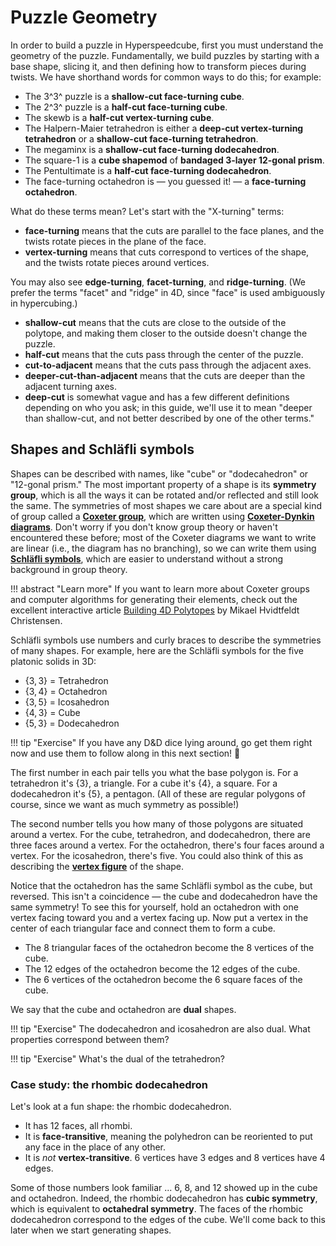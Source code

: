 # Puzzle Geometry

In order to build a puzzle in Hyperspeedcube, first you must understand the geometry of the puzzle. Fundamentally, we build puzzles by starting with a base shape, slicing it, and then defining how to transform pieces during twists. We have shorthand words for common ways to do this; for example:

- The 3^3^ puzzle is a **shallow-cut face-turning cube**.
- The 2^3^ puzzle is a **half-cut face-turning cube**.
- The skewb is a **half-cut vertex-turning cube**.
- The Halpern-Maier tetrahedron is either a **deep-cut vertex-turning tetrahedron** or a **shallow-cut face-turning tetrahedron**.
- The megaminx is a **shallow-cut face-turning dodecahedron**.
- The square-1 is a **cube shapemod** of **bandaged 3-layer 12-gonal prism**.
- The Pentultimate is a **half-cut face-turning dodecahedron**.
- The face-turning octahedron is — you guessed it! — a **face-turning octahedron**.

What do these terms mean? Let's start with the "X-turning" terms:

- **face-turning** means that the cuts are parallel to the face planes, and the twists rotate pieces in the plane of the face.
- **vertex-turning** means that cuts correspond to vertices of the shape, and the twists rotate pieces around vertices.

You may also see **edge-turning**, **facet-turning**, and **ridge-turning**. (We prefer the terms "facet" and "ridge" in 4D, since "face" is used ambiguously in hypercubing.)

- **shallow-cut** means that the cuts are close to the outside of the polytope, and making them closer to the outside doesn't change the puzzle.
- **half-cut** means that the cuts pass through the center of the puzzle.
- **cut-to-adjacent** means that the cuts pass through the adjacent axes.
- **deeper-cut-than-adjacent** means that the cuts are deeper than the adjacent turning axes.
- **deep-cut** is somewhat vague and has a few different definitions depending on who you ask; in this guide, we'll use it to mean "deeper than shallow-cut, and not better described by one of the other terms."

## Shapes and Schläfli symbols

Shapes can be described with names, like "cube" or "dodecahedron" or "12-gonal prism." The most important property of a shape is its **symmetry group**, which is all the ways it can be rotated and/or reflected and still look the same. The symmetries of most shapes we care about are a special kind of group called a **[Coxeter group]**, which are written using **[Coxeter-Dynkin diagrams]**. Don't worry if you don't know group theory or haven't encountered these before; most of the Coxeter diagrams we want to write are linear (i.e., the diagram has no branching), so we can write them using **[Schläfli symbols]**, which are easier to understand without a strong background in group theory.

!!! abstract "Learn more"
    If you want to learn more about Coxeter groups and computer algorithms for generating their elements, check out the excellent interactive article [Building 4D Polytopes] by Mikael Hvidtfeldt Christensen.

[Coxeter group]: https://en.wikipedia.org/wiki/Coxeter_group
[Coxeter-Dynkin diagrams]: https://en.wikipedia.org/wiki/Coxeter%E2%80%93Dynkin_diagram
[Schläfli symbols]: https://en.wikipedia.org/wiki/Schl%C3%A4fli_symbol

[Building 4D Polytopes]: https://syntopia.github.io/Polytopia/polytopes.html

Schläfli symbols use numbers and curly braces to describe the symmetries of many shapes. For example, here are the Schläfli symbols for the five platonic solids in 3D:

- $\{ 3, 3 \}$ = Tetrahedron
- $\{ 3, 4 \}$ = Octahedron
- $\{ 3, 5 \}$ = Icosahedron
- $\{ 4, 3 \}$ = Cube
- $\{ 5, 3 \}$ = Dodecahedron

!!! tip "Exercise"
    If you have any D&D dice lying around, go get them right now and use them to follow along in this next section! 🐉

The first number in each pair tells you what the base polygon is. For a tetrahedron it's $\{ 3 \}$, a triangle. For a cube it's $\{ 4 \}$, a square. For a dodecahedron it's $\{ 5 \}$, a pentagon. (All of these are regular polygons of course, since we want as much symmetry as possible!)

The second number tells you how many of those polygons are situated around a vertex. For the cube, tetrahedron, and dodecahedron, there are three faces around a vertex. For the octahedron, there's four faces around a vertex. For the icosahedron, there's five. You could also think of this as describing the **[vertex figure]** of the shape.

[vertex figure]: https://en.wikipedia.org/wiki/Vertex_figure

Notice that the octahedron has the same Schläfli symbol as the cube, but reversed. This isn't a coincidence — the cube and dodecahedron have the same symmetry! To see this for yourself, hold an octahedron with one vertex facing toward you and a vertex facing up. Now put a vertex in the center of each triangular face and connect them to form a cube.

- The 8 triangular faces of the octahedron become the 8 vertices of the cube.
- The 12 edges of the octahedron become the 12 edges of the cube.
- The 6 vertices of the octahedron become the 6 square faces of the cube.

We say that the cube and octahedron are **dual** shapes.

!!! tip "Exercise"
    The dodecahedron and icosahedron are also dual. What properties correspond between them?

!!! tip "Exercise"
    What's the dual of the tetrahedron?

### Case study: the rhombic dodecahedron

Let's look at a fun shape: the rhombic dodecahedron.

- It has 12 faces, all rhombi.
- It is **face-transitive**, meaning the polyhedron can be reoriented to put any face in the place of any other.
- It is _not_ **vertex-transitive**. 6 vertices have 3 edges and 8 vertices have 4 edges.

Some of those numbers look familiar ... 6, 8, and 12 showed up in the cube and octahedron. Indeed, the rhombic dodecahedron has **cubic symmetry**, which is equivalent to **octahedral symmetry**. The faces of the rhombic dodecahedron correspond to the edges of the cube. We'll come back to this later when we start generating shapes.
